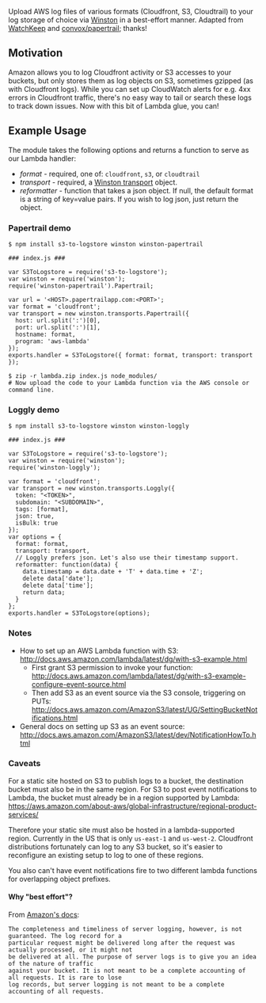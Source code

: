 Upload AWS log files of various formats (Cloudfront, S3, Cloudtrail) to your log storage of choice
via [Winston](https://github.com/winstonjs/winston) in a best-effort manner. Adapted from
[WatchKeep](https://github.com/StudioLE/WatchKeep) and
[convox/papertrail](https://github.com/convox/papertrail); thanks!

## Motivation

Amazon allows you to log Cloudfront activity or S3 accesses to your buckets, but only stores them as
log objects on S3, sometimes gzipped (as with Cloudfront logs). While you can set up CloudWatch
alerts for e.g. 4xx errors in Cloudfront traffic, there's no easy way to tail or search these logs
to track down issues. Now with this bit of Lambda glue, you can!


## Example Usage

The module takes the following options and returns a function to serve as our Lambda handler:
* *format* - required, one of: `cloudfront`, `s3`, or `cloudtrail`
* *transport* - required, a [Winston transport](https://github.com/winstonjs/winston/blob/master/docs/transports.md) object.
* *reformatter* - function that takes a json object. If null, the default format is a string of key=value pairs. If you wish to log json, just return the object.

### Papertrail demo

```
$ npm install s3-to-logstore winston winston-papertrail
```

```
### index.js ###

var S3ToLogstore = require('s3-to-logstore');
var winston = require('winston');
require('winston-papertrail').Papertrail;

var url = '<HOST>.papertrailapp.com:<PORT>';
var format = 'cloudfront';
var transport = new winston.transports.Papertrail({
  host: url.split(':')[0],
  port: url.split(':')[1],
  hostname: format,
  program: 'aws-lambda'
});
exports.handler = S3ToLogstore({ format: format, transport: transport });
```

```
$ zip -r lambda.zip index.js node_modules/
# Now upload the code to your Lambda function via the AWS console or command line.
```

### Loggly demo

```
$ npm install s3-to-logstore winston winston-loggly
```

```
### index.js ###

var S3ToLogstore = require('s3-to-logstore');
var winston = require('winston');
require('winston-loggly');

var format = 'cloudfront';
var transport = new winston.transports.Loggly({
  token: "<TOKEN>",
  subdomain: "<SUBDOMAIN>",
  tags: [format],
  json: true,
  isBulk: true
});
var options = {
  format: format,
  transport: transport,
  // Loggly prefers json. Let's also use their timestamp support.
  reformatter: function(data) {
    data.timestamp = data.date + 'T' + data.time + 'Z';
    delete data['date'];
    delete data['time'];
    return data;
  }
};
exports.handler = S3ToLogstore(options);
```

### Notes
* How to set up an AWS Lambda function with S3:
http://docs.aws.amazon.com/lambda/latest/dg/with-s3-example.html
  * First grant S3 permission to invoke your function: http://docs.aws.amazon.com/lambda/latest/dg/with-s3-example-configure-event-source.html
  * Then add S3 as an event source via the S3 console, triggering on PUTs: http://docs.aws.amazon.com/AmazonS3/latest/UG/SettingBucketNotifications.html
* General docs on setting up S3 as an event source:
http://docs.aws.amazon.com/AmazonS3/latest/dev/NotificationHowTo.html


### Caveats

For a static site hosted on S3 to publish logs to a bucket, the destination bucket must also be in
the same region.  For S3 to post event notifications to Lambda, the bucket must already be in a
region supported by Lambda:
https://aws.amazon.com/about-aws/global-infrastructure/regional-product-services/

Therefore your static site must also be hosted in a lambda-supported region. Currently in the US
that is only `us-east-1` and `us-west-2`. Cloudfront distributions fortunately can log to any S3
bucket, so it's easier to reconfigure an existing setup to log to one of these regions.

You also can't have event notifications fire to two different lambda functions for overlapping
object prefixes.


#### Why "best effort"?

From [Amazon's docs](https://docs.aws.amazon.com/AmazonS3/latest/dev/ServerLogs.html):
```
The completeness and timeliness of server logging, however, is not guaranteed. The log record for a
particular request might be delivered long after the request was actually processed, or it might not
be delivered at all. The purpose of server logs is to give you an idea of the nature of traffic
against your bucket. It is not meant to be a complete accounting of all requests. It is rare to lose
log records, but server logging is not meant to be a complete accounting of all requests.
```
